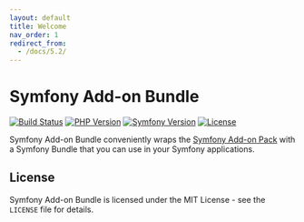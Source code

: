 ```yaml
---
layout: default
title: Welcome
nav_order: 1
redirect_from:
  - /docs/5.2/
---
```


# Symfony Add-on Bundle

[![Build Status](https://app.travis-ci.com/darkwebdesign/symfony-addon-bundle.svg?branch=5.2)](https://app.travis-ci.com/darkwebdesign/symfony-addon-bundle)
[![PHP Version](https://img.shields.io/badge/php-7.2%2B-777BB3.svg)](https://php.net/)
[![Symfony Version](https://img.shields.io/badge/symfony-5.2-93C74B.svg)](https://symfony.com/)
[![License](https://poser.pugx.org/darkwebdesign/symfony-addon-bundle/license?format=flat)](https://packagist.org/packages/darkwebdesign/symfony-addon-bundle)

Symfony Add-on Bundle conveniently wraps the [Symfony Add-on Pack](https://darkwebdesign.github.io/symfony-addon-pack/docs/5.2) with a Symfony Bundle that you can use
in your Symfony applications.

## License

Symfony Add-on Bundle is licensed under the MIT License - see the `LICENSE` file for details.
